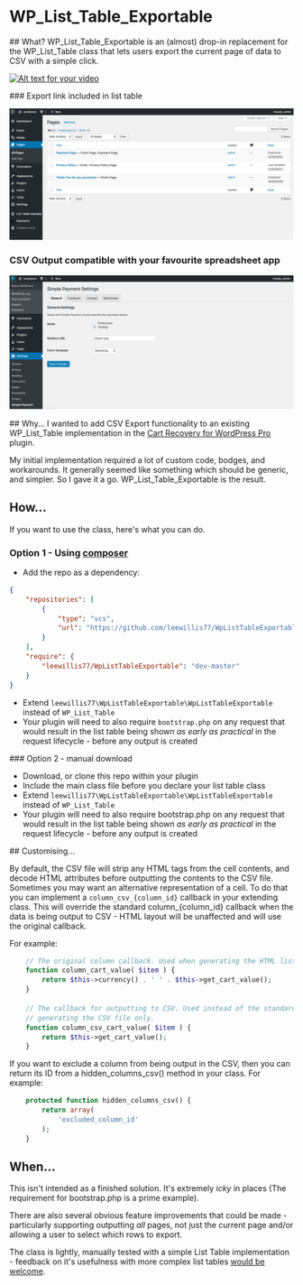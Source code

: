 # WP_List_Table_Exportable

## What?
WP_List_Table_Exportable is an (almost) drop-in replacement for the WP_List_Table class that lets users export the current page of data to CSV with a simple click. 

[![Alt text for your video](/assets/demo-shot.png)](https://www.youtube.com/watch?v=dFUGJP7Mpnc)

### Export link included in list table

![Screenshot of export link](/assets/screenshot-1.png?raw=true)

### CSV Output compatible with your favourite spreadsheet app

![Screenshot of resulting CSV file](/assets/screenshot-2.png?raw=true)

## Why&hellip;
I wanted to add CSV Export functionality to an existing WP_List_Table implementation in the [Cart Recovery for WordPress Pro](https://wp-cart-recovery.com/downloads/cart-recovery-wordpress-pro/) plugin.

My initial implementation required a lot of custom code, bodges, and workarounds. It generally seemed like something which should be generic, and simpler. So I gave it a go. WP_List_Table_Exportable is the result.

## How&hellip;
If you want to use the class, here's what you can do. 

### Option 1 - Using [composer](https://getcomposer.org/)

* Add the repo as a dependency:

```json
{
	"repositories": [
        {
            "type": "vcs",
            "url": "https://github.com/leewillis77/WpListTableExportable"
        }
    ],
    "require": {
        "leewillis77/WpListTableExportable": "dev-master"
    }
}
```

* Extend ```leewillis77\WpListTableExportable\WpListTableExportable``` instead of ```WP_List_Table```
* Your plugin will need to also require ```bootstrap.php``` on any request that would result in the list table being shown *as early as practical* in the request lifecycle - before any output is created

### Option 2 - manual download

* Download, or clone this repo within your plugin
* Include the main class file before you declare your list table class
* Extend ```leewillis77\WpListTableExportable\WpListTableExportable``` instead of ```WP_List_Table```
* Your plugin will need to also require bootstrap.php on any request that would result in the list table being shown *as early as practical* in the request lifecycle - before any output is created

## Customising&hellip;

By default, the CSV file will strip any HTML tags from the cell contents, and decode HTML attributes before outputting the contents to the CSV file. Sometimes you may want an alternative representation of a cell. To do that you can implement a ```column_csv_{column_id}``` callback in your extending class. This will override the standard column_{column_id} callback when the data is being output to CSV - HTML layout will be unaffected and will use the original callback. 

For example:

```php
	// The original column callback. Used when generating the HTML list table.
	function column_cart_value( $item ) {
		return $this->currency() . ' ' . $this->get_cart_value();
	}

	// The callback for outputting to CSV. Used instead of the standard callback when
	// generating the CSV file only.
	function column_csv_cart_value( $item ) {
		return $this->get_cart_value();
	}
```

If you want to exclude a column from being output in the CSV, then you can return its ID from a hidden_columns_csv() method in your class. For example:

```php
	protected function hidden_columns_csv() {
		return array(
			'excluded_column_id'
		);
	}
```

## When&hellip;
This isn't intended as a finished solution. It's extremely *icky* in places (The requirement for bootstrap.php is a prime example).

There are also several obvious feature improvements that could be made - particularly supporting outputting *all* pages, not just the current page and/or allowing a user to select which rows to export.

The class is lightly, manually tested with a simple List Table implementation - feedback on it's usefulness with more complex list tables [would be welcome](https://github.com/leewillis77/WpListTableExportable/issues). 